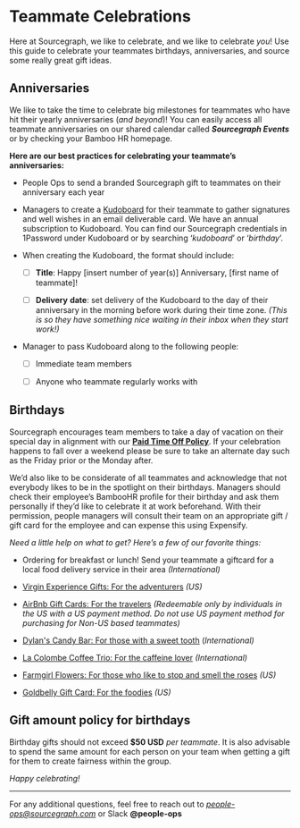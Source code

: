 # Teammate Celebrations

Here at Sourcegraph, we like to celebrate, and we like to celebrate *you*! Use this guide to celebrate your teammates birthdays, anniversaries, and source some really great gift ideas.

  

## Anniversaries

We like to take the time to celebrate big milestones for teammates who have hit their yearly anniversaries (*and beyond*)! You can easily access all teammate anniversaries on our shared calendar called ***Sourcegraph Events*** or by checking your Bamboo HR homepage.

**Here are our best practices for celebrating your teammate’s anniversaries:**

-   People Ops to send a branded Sourcegraph gift to teammates on their anniversary each year

-   Managers to create a [Kudoboard](https://www.kudoboard.com/) for their teammate to gather signatures and well wishes in an email deliverable card. We have an annual subscription to Kudoboard. You can find our Sourcegraph credentials in 1Password under Kudoboard or by searching ‘*kudoboard*’ or ‘*birthday*’.
    
-   When creating the Kudoboard, the format should include:
    
	 - [ ] **Title**: Happy [insert number of year(s)] Anniversary, [first name of teammate]!
    
	 - [ ] **Delivery** **date**: set delivery of the Kudoboard to the day of their anniversary in the morning before work during their time zone. *(This is so they have something nice waiting in their inbox when they start work!)*
    

-   Manager to pass Kudoboard along to the following people:
    

	 - [ ] Immediate team members
      
	 - [ ] Anyone who teammate regularly works with    

  
  

## Birthdays

Sourcegraph encourages team members to take a day of vacation on their special day in alignment with our [**Paid Time Off Policy**](https://docs.google.com/document/d/1nqkTF_e32wx_WMw5Y1a2C8iyh-iRtIcC9Mc54YwPSko/edit). If your celebration happens to fall over a weekend please be sure to take an alternate day such as the Friday prior or the Monday after.  
  
We’d also like to be considerate of all teammates and acknowledge that not everybody likes to be in the spotlight on their birthdays. Managers should check their employee’s BambooHR profile for their birthday and ask them personally if they’d like to celebrate it at work beforehand. With their permission, people managers will consult their team on an appropriate gift / gift card for the employee and can expense this using Expensify.  
  
*Need a little help on what to get? Here’s a few of our favorite things:*

  

-   Ordering for breakfast or lunch! Send your teammate a giftcard for a local food delivery service in their area *(International)*
    
-   [Virgin Experience Gifts: For the adventurers](https://www.virginexperiencegifts.com/) *(US)*
    
-   [AirBnb Gift Cards: For the travelers](https://www.airbnb.com/d/gift-cards) *(Redeemable only by individuals in the US with a US payment method. Do not use US payment method for purchasing for Non-US based teammates)*
    
-   [Dylan's Candy Bar: For those with a sweet tooth](https://www.dylanscandybar.com/) (*International)*
    
-   [La Colombe Coffee Trio: For the caffeine lover](https://www.lacolombe.com/products/greatest-hits-gift-box/?utm_campaign=21181&utm_content=2-353739&utm_source=pepperjam&utm_medium=affiliate&publisherId=%5Bsubid%5D&clickId=3570909913) *(International)*
    
-   [Farmgirl Flowers: For those who like to stop and smell the roses](https://farmgirlflowers.com/) *(US)*
    
-   [Goldbelly Gift Card: For the foodies](https://www.goldbelly.com/) *(US)*
    

  


## Gift amount policy for birthdays

Birthday gifts should not exceed  **$50 USD** *per teammate*. It is also advisable to spend the same amount for each person on your team when getting a gift for them to create fairness within the group.

*Happy celebrating!*
_________
For any additional questions, feel free to reach out to *people-ops@sourcegraph.com* or Slack **@people-ops**
